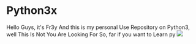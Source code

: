 # Python3x
Hello Guys, it's Fr3y And this is my personal Use Repository on Python3, well This Is Not You Are Looking For So, far if you want to Learn py
<img src ="http://1.bp.blogspot.com/-zXk-Bbz2Hfc/Ue7gC7J0kZI/AAAAAAAACLE/Bkv0tKl7_M4/s1600/computers+programming+python+HD+Wallpaper.png">
